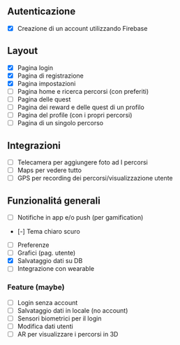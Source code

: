 ## Autenticazione
- [X] Creazione di un account utilizzando Firebase

## Layout
- [X] Pagina login
- [X] Pagina di registrazione
- [X] Pagina impostazioni
- [ ] Pagina home e ricerca percorsi (con preferiti)
- [ ] Pagina delle quest
- [ ] Pagina dei reward e delle quest di un profilo
- [ ] Pagina del profile (con i propri percorsi)
- [ ] Pagina di un singolo percorso

## Integrazioni
- [ ] Telecamera per aggiungere foto ad I percorsi
- [ ] Maps per vedere tutto
- [ ] GPS per recording dei percorsi/visualizzazione utente

## Funzionalitá generali
- [ ] Notifiche in app e/o push (per gamification)
- [-] Tema chiaro scuro
- [ ] Preferenze
- [ ] Grafici (pag. utente)
- [X] Salvataggio dati su DB
- [ ] Integrazione con wearable

### Feature (maybe)
- [ ] Login senza account
- [ ] Salvataggio dati in locale (no account)
- [ ] Sensori biometrici per il login
- [ ] Modifica dati utenti
- [ ] AR per visualizzare i percorsi in 3D